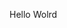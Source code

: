 Hello Wolrd



































































































































































































































































































































































































































































































































































































































































































































































































































































































































































































































































































































































































































































































































































































































































































































































































































































